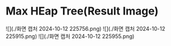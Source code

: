 # Max HEap Tree(Result Image)
![](./화면 캡처 2024-10-12 225756.png)
![](./화면 캡처 2024-10-12 225915.png)
![](./화면 캡처 2024-10-12 225955.png)

